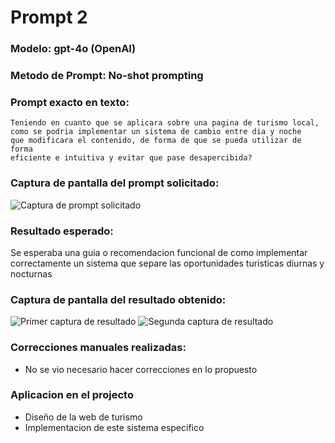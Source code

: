 # Prompt 2

### Modelo: gpt-4o (OpenAI)
### Metodo de Prompt: No-shot prompting

### Prompt exacto en texto:

```
Teniendo en cuanto que se aplicara sobre una pagina de turismo local, 
como se podria implementar un sistema de cambio entre dia y noche 
que modificara el contenido, de forma de que se pueda utilizar de forma 
eficiente e intuitiva y evitar que pase desapercibida?
```

### Captura de pantalla del prompt solicitado:
![Captura de prompt solicitado](https://i.ibb.co/pjpd7Yg4/prompt2.jpg)

### Resultado esperado:
Se esperaba una guia o recomendacion funcional de como implementar correctamente un sistema que separe las oportunidades turisticas diurnas y nocturnas


### Captura de pantalla del resultado obtenido:
![Primer captura de resultado](https://i.ibb.co/bgP8CRPr/resultado12.jpg)
![Segunda captura de resultado](https://i.ibb.co/DPGj7JBX/resultado22.jpg)

### Correcciones manuales realizadas:
- No se vio necesario hacer correcciones en lo propuesto

### Aplicacion en el projecto
- Diseño de la web de turismo
- Implementacion de este sistema especifico 